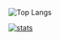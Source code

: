 ![Top Langs](https://github-readme-stats.vercel.app/api/top-langs/?username=diegocaldeira&layout=compact)

[![stats](https://github-readme-stats.vercel.app/api/wakatime?username=diegocaldeira)](https://github.com/anuraghazra/github-readme-stats)
